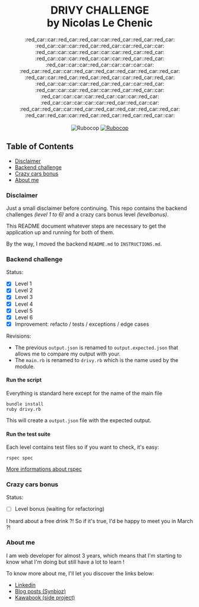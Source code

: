 <h1 align="center">DRIVY CHALLENGE<br/>by Nicolas Le Chenic</h1>
<div align="center">
  :red_car::car::red_car::red_car::car::red_car::red_car::red_car:<br/>:red_car::car::car::red_car::red_car::car::red_car::car:<br/>:red_car::car::car::red_car::car::car::red_car::red_car:<br/>:red_car::car::car::red_car::car::car::red_car::red_car:<br/>:red_car::car::car::red_car::car::car::car::car:<br/>:red_car::red_car::car::red_car::red_car::red_car::red_car::red_car:<br/>:red_car::car::red_car::red_car::red_car::car::red_car::red_car:<br/>:red_car::car::car::car::red_car::red_car::car::red_car:<br/>:red_car::car::car::red_car::car::red_car::red_car::car:<br/>:red_car::car::car::car::red_car::car::car::red_car:<br/>:red_car::car::car::car::car::red_car::red_car::car:<br/>:red_car::red_car::car::red_car::red_car::red_car::red_car::red_car:<br/>:red_car::red_car::car::red_car::red_car::red_car::red_car::car:
</div>

<br/>

<div align="center">
  <img src="https://img.shields.io/badge/status-work%20in%20progress-yellow.svg?longCache=true&style=flat" alt="Rubocop" />

  <a href="https://github.com/bbatsov/ruby-style-guide">
    <img src="https://img.shields.io/badge/guideline-rubocop-blue.svg?longCache=true&style=flat" alt="Rubocop" />
  </a>
</div>


## Table of Contents

- [Disclaimer](#disclaimer)
- [Backend challenge](#backend-challenge)
- [Crazy cars bonus](#crazy-cars-bonus)
- [About me](#about_me)

### Disclaimer

Just a small disclaimer before continuing. This repo contains the backend challenges *(level 1 to 6)* and a crazy cars bonus level *(levelbonus)*.

This README document whatever steps are necessary to get the
application up and running for both of them.

By the way, I moved the backend `README.md` to `INSTRUCTIONS.md`.

### Backend challenge

Status:

- [x] Level 1
- [x] Level 2
- [x] Level 3
- [x] Level 4
- [x] Level 5
- [x] Level 6
- [x] Improvement: refacto / tests / exceptions / edge cases

Revisions:

- The previous `output.json` is renamed to `output.expected.json` that allows me to compare my output with your.
- The `main.rb` is renamed to `drivy.rb` which is the name used by the module.

#### Run the script

Everything is standard here except for the name of the main file

```shell 
bundle install
ruby drivy.rb
```

This will create a `output.json` file with the expected output.

#### Run the test suite

Each level contains test files so if you want to check, it's easy: 

```shell 
rspec spec
```

[More informations about rspec](https://relishapp.com/rspec)


### Crazy cars bonus

Status:

- [ ] Level bonus (waiting for refactoring) 

<!--- TODO --->

I heard about a free drink ?! So if it's true, I'd be happy to meet you in  March ?!

### About me

I am web developer for almost 3 years, which means that I'm starting to know what I'm doing but still have a lot to learn !

To know more about me, I'll let you discover the links below:

- [Linkedin](https://www.linkedin.com/in/nicolas-le-chenic-7808a368/)
- [Blog posts (Synbioz)](https://www.synbioz.com/blog/authors/nlechenic)
- [Kawabook (side project)](https://projet.kawabook.com/)


